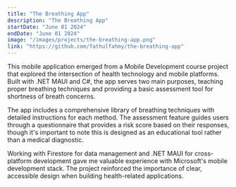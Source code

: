 ```yaml
---
title: "The Breathing App"
description: "The Breathing App"
startDate: "June 01 2024"
endDate: "June 01 2024"
image: "/images/projects/the-breathing-app.png"
link: "https://github.com/fathulfahmy/the-breathing-app"
---
```


This mobile application emerged from a Mobile Development course project that explored the intersection of health technology and mobile platforms. Built with .NET MAUI and C#, the app serves two main purposes, teaching proper breathing techniques and providing a basic assessment tool for shortness of breath concerns.

The app includes a comprehensive library of breathing techniques with detailed instructions for each method. The assessment feature guides users through a questionnaire that provides a risk score based on their responses, though it's important to note this is designed as an educational tool rather than a medical diagnostic.

Working with Firestore for data management and .NET MAUI for cross-platform development gave me valuable experience with Microsoft's mobile development stack. The project reinforced the importance of clear, accessible design when building health-related applications.
